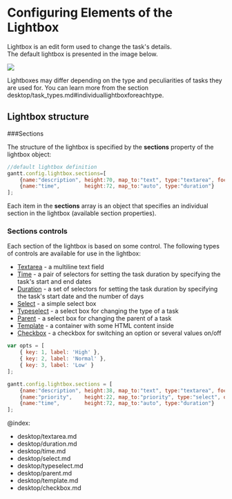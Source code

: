 Configuring Elements of the Lightbox
=============================================

Lightbox is an edit form used to change the task's details.<br> The default lightbox is presented in the image below.

<img src="desktop/lightbox.png"/>

Lightboxes may differ depending on the type and peculiarities of tasks they are used for. You can learn more from the section desktop/task_types.md#individuallightboxforeachtype.

Lightbox structure
------------------------

###Sections

The structure of the lightbox is specified by the **sections** property of the lightbox object:

~~~js
//default lightbox definition   
gantt.config.lightbox.sections=[
	{name:"description", height:70, map_to:"text", type:"textarea", focus:true},
    {name:"time", 		 height:72, map_to:"auto", type:"duration"}
];
~~~

Each item in the **sections** array is an object that specifies an individual section in the lightbox (available section properties).


<h3 id="lightboxcontrols">Sections controls</h3>

Each section of the lightbox is based on some control. The following types of controls are available for use in the lightbox:

- [Textarea](desktop/textarea.md) - a multiline text field
- [Time](desktop/time.md) - a pair of selectors for setting the task duration by specifying the task's start and end dates
- [Duration](desktop/duration.md) - a set of selectors for setting the task duration by specifying the task's start date and the number of days
- [Select](desktop/select.md) - a simple select box
- [Typeselect](desktop/typeselect.md) - a select box for changing the type of a task
- [Parent](desktop/parent.md) - a select box for changing the parent of a task
- [Template](desktop/template.md) - a container with some HTML content inside
- [Checkbox](desktop/checkbox.md) - a checkbox for switching an option or several values on/off 


~~~js
var opts = [
    { key: 1, label: 'High' },
    { key: 2, label: 'Normal' },
    { key: 3, label: 'Low' }
];

gantt.config.lightbox.sections = [
	{name:"description", height:38, map_to:"text", type:"textarea", focus:true},
    {name:"priority", 	 height:22, map_to:"priority", type:"select", options:opts},
    {name:"time", 		 height:72, map_to:"auto", type:"duration"}
];
~~~



@index:
- desktop/textarea.md
- desktop/duration.md
- desktop/time.md
- desktop/select.md
- desktop/typeselect.md
- desktop/parent.md
- desktop/template.md
- desktop/checkbox.md
